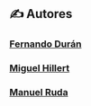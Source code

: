 ## ✍️ Autores

### [Fernando Durán](https://github.com/Nando-Asir)

### [Miguel Hillert](https://github.com/MiguelHillert)

### [Manuel Ruda](https://github.com/RudaManuel)
